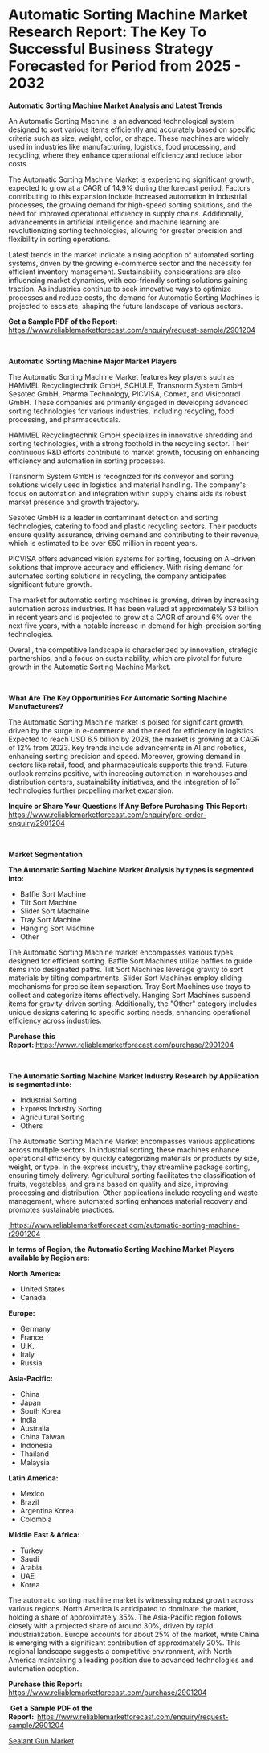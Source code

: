 <p><h1>Automatic Sorting Machine Market Research Report: The Key To Successful Business Strategy Forecasted for Period from 2025 - 2032</h1></p><p><strong>Automatic Sorting Machine Market Analysis and Latest Trends</strong></p>
<p><p>An Automatic Sorting Machine is an advanced technological system designed to sort various items efficiently and accurately based on specific criteria such as size, weight, color, or shape. These machines are widely used in industries like manufacturing, logistics, food processing, and recycling, where they enhance operational efficiency and reduce labor costs.</p><p>The Automatic Sorting Machine Market is experiencing significant growth, expected to grow at a CAGR of 14.9% during the forecast period. Factors contributing to this expansion include increased automation in industrial processes, the growing demand for high-speed sorting solutions, and the need for improved operational efficiency in supply chains. Additionally, advancements in artificial intelligence and machine learning are revolutionizing sorting technologies, allowing for greater precision and flexibility in sorting operations.</p><p>Latest trends in the market indicate a rising adoption of automated sorting systems, driven by the growing e-commerce sector and the necessity for efficient inventory management. Sustainability considerations are also influencing market dynamics, with eco-friendly sorting solutions gaining traction. As industries continue to seek innovative ways to optimize processes and reduce costs, the demand for Automatic Sorting Machines is projected to escalate, shaping the future landscape of various sectors.</p></p>
<p><strong>Get a Sample PDF of the Report:&nbsp;</strong> <a href="https://www.reliablemarketforecast.com/enquiry/request-sample/2901204?utm_campaign=2810&utm_medium=2&utm_source=Github&utm_content=ia&utm_term=16032025&utm_id=automatic-sorting-machine">https://www.reliablemarketforecast.com/enquiry/request-sample/2901204</a></p>
<p>&nbsp;</p>
<p><strong>Automatic Sorting Machine Major Market Players</strong></p>
<p><p>The Automatic Sorting Machine Market features key players such as HAMMEL Recyclingtechnik GmbH, SCHULE, Transnorm System GmbH, Sesotec GmbH, Pharma Technology, PICVISA, Comex, and Visicontrol GmbH. These companies are primarily engaged in developing advanced sorting technologies for various industries, including recycling, food processing, and pharmaceuticals.</p><p>HAMMEL Recyclingtechnik GmbH specializes in innovative shredding and sorting technologies, with a strong foothold in the recycling sector. Their continuous R&D efforts contribute to market growth, focusing on enhancing efficiency and automation in sorting processes. </p><p>Transnorm System GmbH is recognized for its conveyor and sorting solutions widely used in logistics and material handling. The company's focus on automation and integration within supply chains aids its robust market presence and growth trajectory.</p><p>Sesotec GmbH is a leader in contaminant detection and sorting technologies, catering to food and plastic recycling sectors. Their products ensure quality assurance, driving demand and contributing to their revenue, which is estimated to be over €50 million in recent years.</p><p>PICVISA offers advanced vision systems for sorting, focusing on AI-driven solutions that improve accuracy and efficiency. With rising demand for automated sorting solutions in recycling, the company anticipates significant future growth.</p><p>The market for automatic sorting machines is growing, driven by increasing automation across industries. It has been valued at approximately $3 billion in recent years and is projected to grow at a CAGR of around 6% over the next five years, with a notable increase in demand for high-precision sorting technologies.</p><p>Overall, the competitive landscape is characterized by innovation, strategic partnerships, and a focus on sustainability, which are pivotal for future growth in the Automatic Sorting Machine Market.</p></p>
<p>&nbsp;</p>
<p><strong>What Are The Key Opportunities For Automatic Sorting Machine Manufacturers?</strong></p>
<p><p>The Automatic Sorting Machine market is poised for significant growth, driven by the surge in e-commerce and the need for efficiency in logistics. Expected to reach USD 6.5 billion by 2028, the market is growing at a CAGR of 12% from 2023. Key trends include advancements in AI and robotics, enhancing sorting precision and speed. Moreover, growing demand in sectors like retail, food, and pharmaceuticals supports this trend. Future outlook remains positive, with increasing automation in warehouses and distribution centers, sustainability initiatives, and the integration of IoT technologies further propelling market expansion.</p></p>
<p><strong>Inquire or Share Your Questions If Any Before Purchasing This Report:</strong> <a href="https://www.reliablemarketforecast.com/enquiry/pre-order-enquiry/2901204?utm_campaign=2810&utm_medium=2&utm_source=Github&utm_content=ia&utm_term=16032025&utm_id=automatic-sorting-machine">https://www.reliablemarketforecast.com/enquiry/pre-order-enquiry/2901204</a></p>
<p>&nbsp;</p>
<p><strong>Market Segmentation</strong></p>
<p><strong>The Automatic Sorting Machine Market Analysis by types is segmented into:</strong></p>
<p><ul><li>Baffle Sort Machine</li><li>Tilt Sort Machine</li><li>Slider Sort Machaine</li><li>Tray Sort Machine</li><li>Hanging Sort Machine</li><li>Other</li></ul></p>
<p><p>The Automatic Sorting Machine market encompasses various types designed for efficient sorting. Baffle Sort Machines utilize baffles to guide items into designated paths. Tilt Sort Machines leverage gravity to sort materials by tilting compartments. Slider Sort Machines employ sliding mechanisms for precise item separation. Tray Sort Machines use trays to collect and categorize items effectively. Hanging Sort Machines suspend items for gravity-driven sorting. Additionally, the "Other" category includes unique designs catering to specific sorting needs, enhancing operational efficiency across industries.</p></p>
<p><strong>Purchase this Report:&nbsp;</strong><a href="https://www.reliablemarketforecast.com/purchase/2901204?utm_campaign=2810&utm_medium=2&utm_source=Github&utm_content=ia&utm_term=16032025&utm_id=automatic-sorting-machine">https://www.reliablemarketforecast.com/purchase/2901204</a></p>
<p>&nbsp;</p>
<p><strong>The Automatic Sorting Machine Market Industry Research by Application is segmented into:</strong></p>
<p><ul><li>Industrial Sorting</li><li>Express Industry Sorting</li><li>Agricultural Sorting</li><li>Others</li></ul></p>
<p><p>The Automatic Sorting Machine Market encompasses various applications across multiple sectors. In industrial sorting, these machines enhance operational efficiency by quickly categorizing materials or products by size, weight, or type. In the express industry, they streamline package sorting, ensuring timely delivery. Agricultural sorting facilitates the classification of fruits, vegetables, and grains based on quality and size, improving processing and distribution. Other applications include recycling and waste management, where automated sorting enhances material recovery and promotes sustainable practices.</p></p>
<p><a href="https://www.reliablemarketforecast.com/automatic-sorting-machine-r2901204?utm_campaign=2810&utm_medium=2&utm_source=Github&utm_content=ia&utm_term=16032025&utm_id=automatic-sorting-machine">&nbsp;https://www.reliablemarketforecast.com/automatic-sorting-machine-r2901204</a></p>
<p><strong>In terms of Region, the Automatic Sorting Machine Market Players available by Region are:</strong></p>
<p>
    <p> <strong> North America: </strong>
        <ul>
            <li>United States</li>
            <li>Canada</li>
        </ul>
        </p> 
    <p> <strong> Europe: </strong>
        <ul>
            <li>Germany</li>
            <li>France</li>
            <li>U.K.</li>
            <li>Italy</li>
            <li>Russia</li>
        </ul>
        </p> 
    <p> <strong> Asia-Pacific: </strong>
        <ul>
            <li>China</li>
            <li>Japan</li>
            <li>South Korea</li>
            <li>India</li>
            <li>Australia</li>
            <li>China Taiwan</li>
            <li>Indonesia</li>
            <li>Thailand</li>
            <li>Malaysia</li>
        </ul>
        </p> 
    <p> <strong> Latin America: </strong>
        <ul>
            <li>Mexico</li>
            <li>Brazil</li>
            <li>Argentina Korea</li>
            <li>Colombia</li>
        </ul>
        </p> 
    <p> <strong> Middle East & Africa: </strong>
        <ul>
            <li>Turkey</li>
            <li>Saudi</li>
            <li>Arabia</li>
            <li>UAE</li>
            <li>Korea</li>
        </ul>
    </p>
    </p>
<p><p>The automatic sorting machine market is witnessing robust growth across various regions. North America is anticipated to dominate the market, holding a share of approximately 35%. The Asia-Pacific region follows closely with a projected share of around 30%, driven by rapid industrialization. Europe accounts for about 25% of the market, while China is emerging with a significant contribution of approximately 20%. This regional landscape suggests a competitive environment, with North America maintaining a leading position due to advanced technologies and automation adoption.</p></p>
<p><strong>Purchase this Report: </strong><a href="https://www.reliablemarketforecast.com/purchase/2901204?utm_campaign=2810&utm_medium=2&utm_source=Github&utm_content=ia&utm_term=16032025&utm_id=automatic-sorting-machine">https://www.reliablemarketforecast.com/purchase/2901204</a></p>
<p>&nbsp;<strong>Get a Sample PDF of the Report:&nbsp;&nbsp;</strong><a href="https://www.reliablemarketforecast.com/enquiry/request-sample/2901204?utm_campaign=2810&utm_medium=2&utm_source=Github&utm_content=ia&utm_term=16032025&utm_id=automatic-sorting-machine">https://www.reliablemarketforecast.com/enquiry/request-sample/2901204</a></p>
<p><strong></strong></p>
<p><p><a href="https://github.com/mathastilley812967/Market-Research-Report-List-1/blob/main/sealant-gun-market.md?utm_campaign=2810&utm_medium=2&utm_source=Github&utm_content=ia&utm_term=16032025&utm_id=automatic-sorting-machine">Sealant Gun Market</a></p></p>